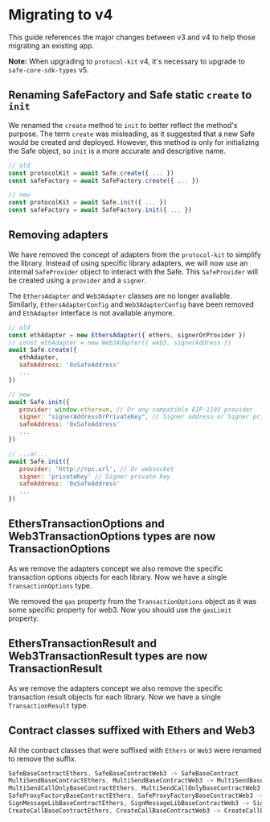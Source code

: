 # Migrating to v4

This guide references the major changes between v3 and v4 to help those migrating an existing app.

**Note:** When upgrading to `protocol-kit` v4, it's necessary to upgrade to `safe-core-sdk-types` v5.

## Renaming SafeFactory and Safe static `create` to `init`

We renamed the `create` method to `init` to better reflect the method's purpose. The term `create` was misleading, as it suggested that a new Safe would be created and deployed. However, this method is only for initializing the Safe object, so `init` is a more accurate and descriptive name.

```js
// old
const protocolKit = await Safe.create({ ... })
const safeFactory = await SafeFactory.create({ ... })

// new
const protocolKit = await Safe.init({ ... })
const safeFactory = await SafeFactory.init({ ... })
```

## Removing adapters

We have removed the concept of adapters from the `protocol-kit` to simplify the library. Instead of using specific library adapters, we will now use an internal `SafeProvider` object to interact with the Safe. This `SafeProvider` will be created using a `provider` and a `signer`.

The `EthersAdapter` and `Web3Adapter` classes are no longer available. Similarly, `EthersAdapterConfig` and `Web3AdapterConfig` have been removed and `EthAdapter` interface is not available anymore.

```js
// old
const ethAdapter = new EthersAdapter({ ethers, signerOrProvider })
// const ethAdapter = new Web3Adapter({ web3, signerAddress })
await Safe.create({
   ethAdapter,
   safeAddress: '0xSafeAddress'
   ...
})

// new
await Safe.init({
   provider: window.ethereum, // Or any compatible EIP-1193 provider
   signer: "signerAddressOrPrivateKey", // Signer address or Signer private key. If not provider the first account of the provider will be used
   safeAddress: '0xSafeAddress'
   ...
})

// ...or...
await Safe.init({
   provider: 'http://rpc.url', // Or websocket
   signer: 'privateKey' // Signer private key
   safeAddress: '0xSafeAddress'
   ...
})
```

## EthersTransactionOptions and Web3TransactionOptions types are now TransactionOptions

As we remove the adapters concept we also remove the specific transaction options objects for each library. Now we have a single `TransactionOptions` type.

We removed the `gas` property from the `TransactionOptions` object as it was some specific property for web3. Now you should use the `gasLimit` property.

## EthersTransactionResult and Web3TransactionResult types are now TransactionResult

As we remove the adapters concept we also remove the specific transaction result objects for each library. Now we have a single `TransactionResult` type.

## Contract classes suffixed with Ethers and Web3

All the contract classes that were suffixed with `Ethers` or `Web3` were renamed to remove the suffix.

```js
SafeBaseContractEthers, SafeBaseContractWeb3 -> SafeBaseContract
MultiSendBaseContractEthers, MultiSendBaseContractWeb3 -> MultiSendBaseContract
MultiSendCallOnlyBaseContractEthers, MultiSendCallOnlyBaseContractWeb3 -> MultiSendCallOnlyBaseContract
SafeProxyFactoryBaseContractEthers, SafeProxyFactoryBaseContractWeb3 -> SafeProxyFactoryBaseContract
SignMessageLibBaseContractEthers, SignMessageLibBaseContractWeb3 -> SignMessageLibBaseContract
CreateCallBaseContractEthers, CreateCallBaseContractWeb3 -> CreateCallBaseContract
```
